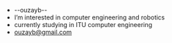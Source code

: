 - --ouzayb--
- I’m interested in computer engineering and robotics
- currently studying in ITU computer engineering
- ouzayb@gmail.com

<!---
ouzayb/ouzayb is a ✨ special ✨ repository because its `README.md` (this file) appears on your GitHub profile.
You can click the Preview link to take a look at your changes.
--->
